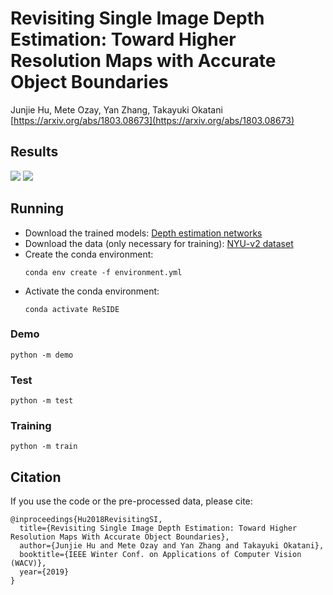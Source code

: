 # Revisiting Single Image Depth Estimation: Toward Higher Resolution Maps with Accurate Object Boundaries
Junjie Hu, Mete Ozay, Yan Zhang, Takayuki Okatani [https://arxiv.org/abs/1803.08673](https://arxiv.org/abs/1803.08673)

## Results
![](https://github.com/junjH/Revisiting_Single_Depth_Estimation/raw/master/examples/example.png)
![](https://github.com/junjH/Revisiting_Single_Depth_Estimation/raw/master/examples/results.png)

## Running

-   Download the trained models: [Depth estimation networks](https://drive.google.com/file/d/1QaUkdOiGpMuzMeWCGbey0sT0wXY0xtsj/view?usp=sharing) <br>
-   Download the data (only necessary for training): [NYU-v2 dataset](https://drive.google.com/file/d/1WoOZOBpOWfmwe7bknWS5PMUCLBPFKTOw/view?usp=sharing) <br>
-   Create the conda environment:
    ```shell script
    conda env create -f environment.yml
    ```
-   Activate the conda environment:
    ```shell script
    conda activate ReSIDE
    ```


### Demo
```shell script
python -m demo
```
### Test
```shell script
python -m test
```
### Training
```shell script
python -m train
```

## Citation
If you use the code or the pre-processed data, please cite:
```
@inproceedings{Hu2018RevisitingSI,
  title={Revisiting Single Image Depth Estimation: Toward Higher Resolution Maps With Accurate Object Boundaries},
  author={Junjie Hu and Mete Ozay and Yan Zhang and Takayuki Okatani},
  booktitle={IEEE Winter Conf. on Applications of Computer Vision (WACV)},
  year={2019}
}
```